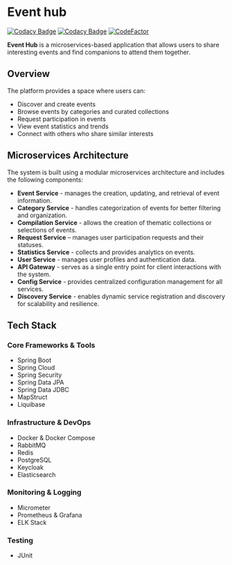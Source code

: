 # Event hub

[![Codacy Badge](https://app.codacy.com/project/badge/Grade/1daac95c97d64c7aa9ebe534fd3ab57f)](https://app.codacy.com/gh/faspix/event-hub/dashboard?utm_source=gh&utm_medium=referral&utm_content=&utm_campaign=Badge_grade)
[![Codacy Badge](https://app.codacy.com/project/badge/Coverage/1daac95c97d64c7aa9ebe534fd3ab57f)](https://app.codacy.com/gh/faspix/event-hub/dashboard?utm_source=gh&utm_medium=referral&utm_content=&utm_campaign=Badge_coverage)
[![CodeFactor](https://www.codefactor.io/repository/github/faspix/event-hub/badge)](https://www.codefactor.io/repository/github/faspix/event-hub)

**Event Hub** is a microservices-based application that allows users to share interesting events and find companions to attend them together.

## Overview

The platform provides a space where users can:

* Discover and create events
* Browse events by categories and curated collections
* Request participation in events
* View event statistics and trends
* Connect with others who share similar interests

## Microservices Architecture


The system is built using a modular microservices architecture and includes the following components:

* **Event Service** - manages the creation, updating, and retrieval of event information.
* **Category Service** - handles categorization of events for better filtering and organization.
* **Compilation Service** - allows the creation of thematic collections or selections of events.
* **Request Service** – manages user participation requests and their statuses.
* **Statistics Service** - collects and provides analytics on events.
* **User Service** - manages user profiles and authentication data.
* **API Gateway** - serves as a single entry point for client interactions with the system.
* **Config Service** - provides centralized configuration management for all services.
* **Discovery Service** - enables dynamic service registration and discovery for scalability and resilience.

## Tech Stack

### Core Frameworks & Tools
* Spring Boot
* Spring Cloud
* Spring Security
* Spring Data JPA
* Spring Data JDBC
* MapStruct
* Liquibase

### Infrastructure & DevOps
* Docker & Docker Compose
* RabbitMQ
* Redis
* PostgreSQL
* Keycloak
* Elasticsearch

### Monitoring & Logging
* Micrometer
* Prometheus & Grafana
* ELK Stack

### Testing
* JUnit


